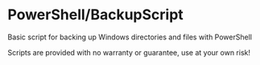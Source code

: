 # PowerShell/BackupScript
Basic script for backing up Windows directories and files with PowerShell

Scripts are provided with no warranty or guarantee, use at your own risk!
